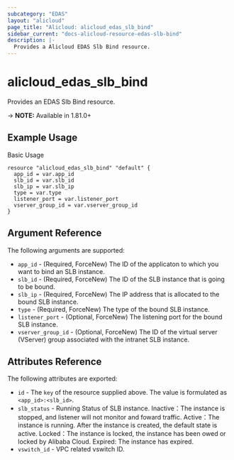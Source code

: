 ```yaml
---
subcategory: "EDAS"
layout: "alicloud"
page_title: "Alicloud: alicloud_edas_slb_bind"
sidebar_current: "docs-alicloud-resource-edas-slb-bind"
description: |-
  Provides a Alicloud EDAS Slb Bind resource.
---
```


# alicloud\_edas\_slb\_bind

Provides an EDAS Slb Bind resource.

-> **NOTE:** Available in 1.81.0+

## Example Usage

Basic Usage

```
resource "alicloud_edas_slb_bind" "default" {
  app_id = var.app_id
  slb_id = var.slb_id
  slb_ip = var.slb_ip
  type = var.type
  listener_port = var.listener_port
  vserver_group_id = var.vserver_group_id
}
```

## Argument Reference

The following arguments are supported:

* `app_id` - (Required, ForceNew) The ID of the applicaton to which you want to bind an SLB instance.
* `slb_id` - (Required, ForceNew) The ID of the SLB instance that is going to be bound.
* `slb_ip` - (Required, ForceNew) The IP address that is allocated to the bound SLB instance.
* `type` - (Required, ForceNew) The type of the bound SLB instance.
* `listener_port` - (Optional, ForceNew) The listening port for the bound SLB instance.
* `vserver_group_id` - (Optional, ForceNew) The ID of the virtual server (VServer) group associated with the intranet SLB instance.

## Attributes Reference

The following attributes are exported:

* `id` - The `key` of the resource supplied above. The value is formulated as `<app_id>:<slb_id>`.
* `slb_status` - Running Status of SLB instance. Inactive：The instance is stopped, and listener will not monitor and foward traffic. Active：The instance is running. After the instance is created, the default state is active. Locked：The instance is locked, the instance has been owed or locked by Alibaba Cloud. Expired: The instance has expired.
* `vswitch_id` - VPC related vswitch ID.


